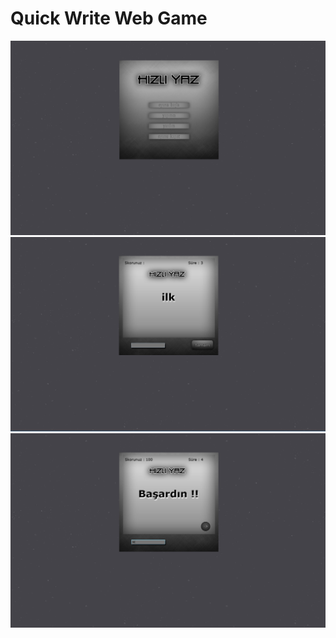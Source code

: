 # Quick Write Web Game

![quick-write-web-game-image-01](screenshots/quick-write-web-game-image-01.png)
![quick-write-web-game-image-02](screenshots/quick-write-web-game-image-02.png)
![quick-write-web-game-image-03](screenshots/quick-write-web-game-image-03.png)